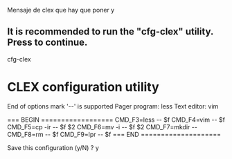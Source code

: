

Mensaje de clex que hay que poner y





It is recommended to run the "cfg-clex" utility.
Press <enter> to continue. 
----------------------------------------------

cfg-clex

CLEX configuration utility
==========================

End of options mark '--' is supported
Pager program: less
Text editor: vim

=== BEGIN ==================
CMD_F3=less -- $f
CMD_F4=vim -- $f
CMD_F5=cp -ir -- $f $2
CMD_F6=mv -i -- $f $2
CMD_F7=mkdir -- 
CMD_F8=rm -- $f
CMD_F9=lpr -- $f
=== END ====================

Save this configuration (y/N) ? y
